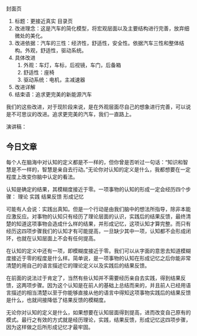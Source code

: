 
封面页
1. 标题：更接近真实
目录页
1. 改进理念：这是汽车的简化模型，将宏观层面以及主要结构进行完善，放弃细微处的美化。
2. 改进依据：汽车的三性：经济性，舒适性，安全性。依据汽车三性和整体结构。外观，舒适性，驱动系统。
3. 具体改进
	1. 外观：车灯，车标，后视镜，车门，后备箱
	2. 舒适性：座椅
	3. 驱动系统：电机，主减速器
4. 改进详解
5. 结束语：追求更完美的新能源汽车



我们的这些改进，对于现阶段来说，是在外观层面尽自己的想象进行完善，可以说是不可思议的改进。追求更完美的汽车，我们一直路上。


演讲稿：




## 今日文章

每个人在脑海中对认知的定义都是不一样的，但你曾是否听过一句话：“知识和智慧是不一样的，智慧是亲自去行动。”无论你对认知的定义是什么，我都想要在一定程度上改变你脑中认定的看法。

认知是确定的结果，其模糊度接近于零。一项事物的认知的形成一定会经历四个步骤：
	理论
	实践
	结果反馈
	形成记忆

可能有人会说：实践出真知。但是一个行动是由我们脑中的想法所指导，除非本能应激反应。对事物的认知只有经历了理论层面的认识，实践后的结果反馈，最终清楚的知道这项事物会造成什么样的结果，并形成记忆，这项认知才算完整。而只有经历这四项步骤我们的认知才有可能提高，一旦缺少其中一项，认知都不会形成闭环，也就在认知层面上不会有任何提高。

在认知的定义中还有一项，即模糊度接近于零。我们可以从字面的意思去知道模糊度接近于零的程度是什么样。简单说，是一项事物的认知在形成记忆之后你能非常清楚的用自己的语言描述它的理论定义以及实践后的结果反馈。

在前面的说法过于肯定了，当然有些认知并不需要经历亲自去实践，得到结果反馈，这两项步骤。因为这个认知是在前人的基础上总结而来的，并且前人已经用语言描述的相当清楚以至于你能够直接从他的语言中得知这项事物实践后的结果反馈是什么，也就间接降低了结果反馈的模糊度。

无论你对认知的定义是什么，如果想要在认知层面得到提高，进而改变自己原有的模式。最行之有效的方式就是经历理论，实践，结果反馈，形成记忆这四项步骤，因为这样做之后所形成记忆才最牢固。


